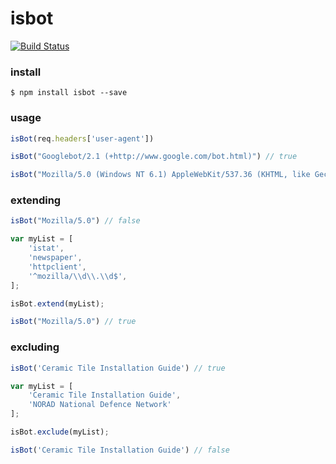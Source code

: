 # isbot

[![Build Status](https://semaphoreci.com/api/v1/projects/b2ac790f-18fc-46d5-8726-2019a62a0996/541851/badge.svg)](https://semaphoreci.com/gorangajic/isbot-2)


### install

```console
$ npm install isbot --save
```

### usage

```js
isBot(req.headers['user-agent'])

isBot("Googlebot/2.1 (+http://www.google.com/bot.html)") // true

isBot("Mozilla/5.0 (Windows NT 6.1) AppleWebKit/537.36 (KHTML, like Gecko) Chrome/41.0.2228.0 Safari/537.36") // false
```

### extending

```js
isBot("Mozilla/5.0") // false

var myList = [
    'istat',
    'newspaper',
    'httpclient',
    '^mozilla/\\d\\.\\d$',
];

isBot.extend(myList);

isBot("Mozilla/5.0") // true
```

### excluding

```js
isBot('Ceramic Tile Installation Guide') // true

var myList = [
	'Ceramic Tile Installation Guide',
	'NORAD National Defence Network'
];

isBot.exclude(myList);

isBot('Ceramic Tile Installation Guide') // false
```
